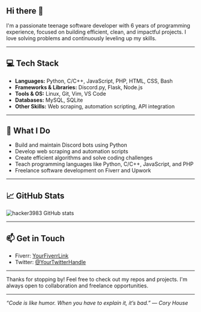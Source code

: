 ## Hi there 👋

<!--
**hacker3983/hacker3983** is a ✨ _special_ ✨ repository because its `README.md` (this file) appears on your GitHub profile.

Here are some ideas to get you started:

- 🔭 I’m currently working on ...
- 🌱 I’m currently learning ...
- 👯 I’m looking to collaborate on ...
- 🤔 I’m looking for help with ...
- 💬 Ask me about ...
- 📫 How to reach me: ...
- 😄 Pronouns: ...
- ⚡ Fun fact: ...
-->
I'm a passionate teenage software developer with 6 years of programming experience, focused on building efficient, clean, and impactful projects. I love solving problems and continuously leveling up my skills.

---

## 💻 Tech Stack

- **Languages:** Python, C/C++, JavaScript, PHP, HTML, CSS, Bash  
- **Frameworks & Libraries:** Discord.py, Flask, Node.js  
- **Tools & OS:** Linux, Git, Vim, VS Code  
- **Databases:** MySQL, SQLite  
- **Other Skills:** Web scraping, automation scripting, API integration

---

## 🚀 What I Do

- Build and maintain Discord bots using Python  
- Develop web scraping and automation scripts  
- Create efficient algorithms and solve coding challenges  
- Teach programming languages like Python, C/C++, JavaScript, and PHP  
- Freelance software development on Fiverr and Upwork  

---

## 📈 GitHub Stats

![hacker3983 GitHub stats](https://github-readme-stats.vercel.app/api?username=hacker3983&show_icons=true&theme=radical)

---

## 📫 Get in Touch

- Fiverr: [YourFiverrLink](https://www.fiverr.com/dujohndev)  
- Twitter: [@YourTwitterHandle](https://x.com/catsanddogs0)  
---

Thanks for stopping by! Feel free to check out my repos and projects. I'm always open to collaboration and freelance opportunities.

---

*“Code is like humor. When you have to explain it, it’s bad.” — Cory House*
